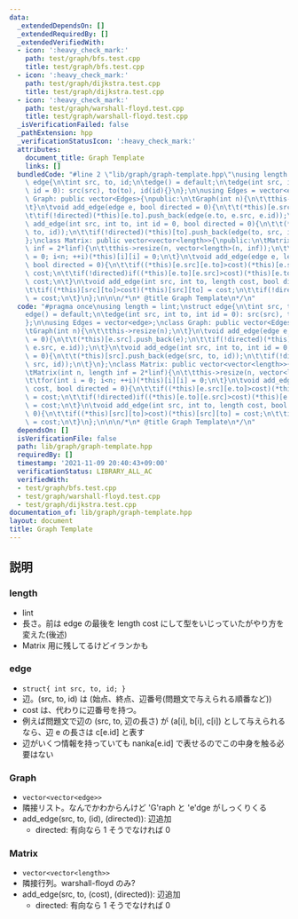 ```yaml
---
data:
  _extendedDependsOn: []
  _extendedRequiredBy: []
  _extendedVerifiedWith:
  - icon: ':heavy_check_mark:'
    path: test/graph/bfs.test.cpp
    title: test/graph/bfs.test.cpp
  - icon: ':heavy_check_mark:'
    path: test/graph/dijkstra.test.cpp
    title: test/graph/dijkstra.test.cpp
  - icon: ':heavy_check_mark:'
    path: test/graph/warshall-floyd.test.cpp
    title: test/graph/warshall-floyd.test.cpp
  _isVerificationFailed: false
  _pathExtension: hpp
  _verificationStatusIcon: ':heavy_check_mark:'
  attributes:
    document_title: Graph Template
    links: []
  bundledCode: "#line 2 \"lib/graph/graph-template.hpp\"\nusing length = lint;\nstruct\
    \ edge{\n\tint src, to, id;\n\tedge() = default;\n\tedge(int src, int to, int\
    \ id = 0): src(src), to(to), id(id){}\n};\n\nusing Edges = vector<edge>;\nclass\
    \ Graph: public vector<Edges>{\npublic:\n\tGraph(int n){\n\t\tthis->resize(n);\n\
    \t}\n\tvoid add_edge(edge e, bool directed = 0){\n\t\t(*this)[e.src].push_back(e);\n\
    \t\tif(!directed)(*this)[e.to].push_back(edge(e.to, e.src, e.id));\n\t}\n\tvoid\
    \ add_edge(int src, int to, int id = 0, bool directed = 0){\n\t\t(*this)[src].push_back(edge(src,\
    \ to, id));\n\t\tif(!directed)(*this)[to].push_back(edge(to, src, id));\n\t}\n\
    };\nclass Matrix: public vector<vector<length>>{\npublic:\n\tMatrix(int n, length\
    \ inf = 2*linf){\n\t\tthis->resize(n, vector<length>(n, inf));\n\t\tfor(int i\
    \ = 0; i<n; ++i)(*this)[i][i] = 0;\n\t}\n\tvoid add_edge(edge e, length cost,\
    \ bool directed = 0){\n\t\tif((*this)[e.src][e.to]>cost)(*this)[e.src][e.to] =\
    \ cost;\n\t\tif(!directed)if((*this)[e.to][e.src]>cost)(*this)[e.to][e.src] =\
    \ cost;\n\t}\n\tvoid add_edge(int src, int to, length cost, bool directed = 0){\n\
    \t\tif((*this)[src][to]>cost)(*this)[src][to] = cost;\n\t\tif(!directed)if((*this)[to][src]>cost)(*this)[to][src]\
    \ = cost;\n\t}\n};\n\n\n/*\n* @title Graph Template\n*/\n"
  code: "#pragma once\nusing length = lint;\nstruct edge{\n\tint src, to, id;\n\t\
    edge() = default;\n\tedge(int src, int to, int id = 0): src(src), to(to), id(id){}\n\
    };\n\nusing Edges = vector<edge>;\nclass Graph: public vector<Edges>{\npublic:\n\
    \tGraph(int n){\n\t\tthis->resize(n);\n\t}\n\tvoid add_edge(edge e, bool directed\
    \ = 0){\n\t\t(*this)[e.src].push_back(e);\n\t\tif(!directed)(*this)[e.to].push_back(edge(e.to,\
    \ e.src, e.id));\n\t}\n\tvoid add_edge(int src, int to, int id = 0, bool directed\
    \ = 0){\n\t\t(*this)[src].push_back(edge(src, to, id));\n\t\tif(!directed)(*this)[to].push_back(edge(to,\
    \ src, id));\n\t}\n};\nclass Matrix: public vector<vector<length>>{\npublic:\n\
    \tMatrix(int n, length inf = 2*linf){\n\t\tthis->resize(n, vector<length>(n, inf));\n\
    \t\tfor(int i = 0; i<n; ++i)(*this)[i][i] = 0;\n\t}\n\tvoid add_edge(edge e, length\
    \ cost, bool directed = 0){\n\t\tif((*this)[e.src][e.to]>cost)(*this)[e.src][e.to]\
    \ = cost;\n\t\tif(!directed)if((*this)[e.to][e.src]>cost)(*this)[e.to][e.src]\
    \ = cost;\n\t}\n\tvoid add_edge(int src, int to, length cost, bool directed =\
    \ 0){\n\t\tif((*this)[src][to]>cost)(*this)[src][to] = cost;\n\t\tif(!directed)if((*this)[to][src]>cost)(*this)[to][src]\
    \ = cost;\n\t}\n};\n\n\n/*\n* @title Graph Template\n*/\n"
  dependsOn: []
  isVerificationFile: false
  path: lib/graph/graph-template.hpp
  requiredBy: []
  timestamp: '2021-11-09 20:40:43+09:00'
  verificationStatus: LIBRARY_ALL_AC
  verifiedWith:
  - test/graph/bfs.test.cpp
  - test/graph/warshall-floyd.test.cpp
  - test/graph/dijkstra.test.cpp
documentation_of: lib/graph/graph-template.hpp
layout: document
title: Graph Template
---
```


## 説明

### length
- lint
- 長さ。前は edge の最後を length cost にして型をいじっていたがやり方を変えた(後述)
- Matrix 用に残してるけどイランかも

### edge
- `struct{ int src, to, id; }`
- 辺。(src, to, id) は (始点、終点、辺番号(問題文で与えられる順番など))
- cost は、代わりに辺番号を持つ。
- 例えば問題文で辺の (src, to, 辺の長さ) が (a[i], b[i], c[i]) として与えられるなら、辺 e の長さは c[e.id] と表す
- 辺がいくつ情報を持っていても nanka[e.id] で表せるのでこの中身を触る必要はない

### Graph
- `vector<vector<edge>>`
- 隣接リスト。なんでかわからんけど 'G'raph と 'e'dge がしっくりくる
- add_edge(src, to, (id), (directed)): 辺追加
  - directed: 有向なら 1 そうでなければ 0

### Matrix
- `vector<vector<length>>`
- 隣接行列。warshall-floyd のみ?
- add_edge(src, to, (cost), (directed)): 辺追加
  - directed: 有向なら 1 そうでなければ 0
